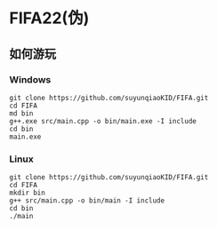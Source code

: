 # FIFA22(伪)
## 如何游玩
### Windows
```
git clone https://github.com/suyunqiaoKID/FIFA.git
cd FIFA
md bin
g++.exe src/main.cpp -o bin/main.exe -I include
cd bin
main.exe
```

### Linux
```
git clone https://github.com/suyunqiaoKID/FIFA.git
cd FIFA
mkdir bin
g++ src/main.cpp -o bin/main -I include
cd bin
./main
```